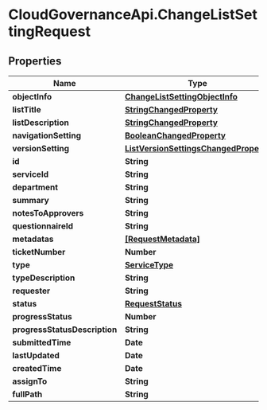 # CloudGovernanceApi.ChangeListSettingRequest

## Properties

Name | Type | Description | Notes
------------ | ------------- | ------------- | -------------
**objectInfo** | [**ChangeListSettingObjectInfo**](ChangeListSettingObjectInfo.md) |  | [optional] 
**listTitle** | [**StringChangedProperty**](StringChangedProperty.md) |  | [optional] 
**listDescription** | [**StringChangedProperty**](StringChangedProperty.md) |  | [optional] 
**navigationSetting** | [**BooleanChangedProperty**](BooleanChangedProperty.md) |  | [optional] 
**versionSetting** | [**ListVersionSettingsChangedProperty**](ListVersionSettingsChangedProperty.md) |  | [optional] 
**id** | **String** |  | [optional] 
**serviceId** | **String** |  | [optional] 
**department** | **String** |  | [optional] 
**summary** | **String** |  | [optional] 
**notesToApprovers** | **String** |  | [optional] 
**questionnaireId** | **String** |  | [optional] 
**metadatas** | [**[RequestMetadata]**](RequestMetadata.md) |  | [optional] 
**ticketNumber** | **Number** |  | [optional] 
**type** | [**ServiceType**](ServiceType.md) |  | [optional] 
**typeDescription** | **String** |  | [optional] 
**requester** | **String** |  | [optional] 
**status** | [**RequestStatus**](RequestStatus.md) |  | [optional] 
**progressStatus** | **Number** |  | [optional] 
**progressStatusDescription** | **String** |  | [optional] 
**submittedTime** | **Date** |  | [optional] 
**lastUpdated** | **Date** |  | [optional] 
**createdTime** | **Date** |  | [optional] 
**assignTo** | **String** |  | [optional] 
**fullPath** | **String** |  | [optional] 


